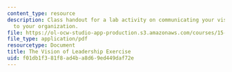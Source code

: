 ```yaml
---
content_type: resource
description: Class handout for a lab activity on communicating your vision of leadership
  to your organization.
file: https://ol-ocw-studio-app-production.s3.amazonaws.com/courses/15-277-special-seminar-in-communications-leadership-and-personal-effectiveness-coaching-fall-2008/f01db1f381f8ad4ba8d69ed449daf72e_handout_9.pdf
file_type: application/pdf
resourcetype: Document
title: The Vision of Leadership Exercise
uid: f01db1f3-81f8-ad4b-a8d6-9ed449daf72e
---
```

